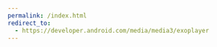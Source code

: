 ```yaml
---
permalink: /index.html
redirect_to:
  - https://developer.android.com/media/media3/exoplayer
---
```

